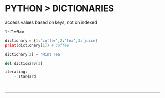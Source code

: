 # PYTHON > DICTIONARIES

access values based on keys, not on indexed 

1 : Coffee ...

```python
dictionary = {1:'coffee',2:'tea',3:'juice}
print(dictionary[1]) # coffee

dictionary[2] = 'Mint Tea' 

del dictionary[3]

iterating:
	- standard
	  
	- 

```


- - -
